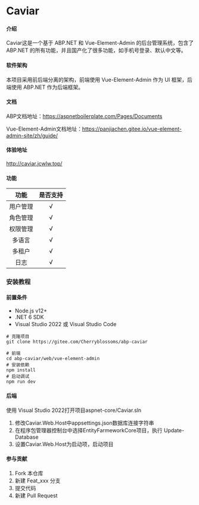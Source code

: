 # Caviar

#### 介绍
Caviar这是一个基于 ABP.NET 和 Vue-Element-Admin 的后台管理系统，包含了 ABP.NET 的所有功能，并且国产化了很多功能，如手机号登录、默认中文等。

#### 软件架构
本项目采用前后端分离的架构，前端使用 Vue-Element-Admin 作为 UI 框架，后端使用 ABP.NET 作为后端框架。

#### 文档

ABP文档地址：https://aspnetboilerplate.com/Pages/Documents

Vue-Element-Admin文档地址：https://panjiachen.gitee.io/vue-element-admin-site/zh/guide/

#### 体验地址

http://caviar.jcwlw.top/

#### 功能

|功能|是否支持
|:------:|:------:
|用户管理|√
|角色管理| √
|权限管理| √
|多语言| √
|多租户| √
|日志| √

### 安装教程

#### 前置条件
+ Node.js v12+
+ .NET 6 SDK
+ Visual Studio 2022 或 Visual Studio Code
````
# 克隆项目
git clone https://gitee.com/Cherryblossoms/abp-caviar

# 前端
cd abp-caviar/web/vue-element-admin
# 安装依赖
npm install
# 启动调试
npm run dev
````
#### 后端
使用 Visual Studio 2022打开项目aspnet-core/Caviar.sln
1.  修改Caviar.Web.Host中appsettings.json数据库连接字符串
2.  在程序包管理器控制台中选择EntityFarmeworkCore项目，执行 Update-Database
3.  设置Caviar.Web.Host为启动项，启动项目


#### 参与贡献

1.  Fork 本仓库
2.  新建 Feat_xxx 分支
3.  提交代码
4.  新建 Pull Request

